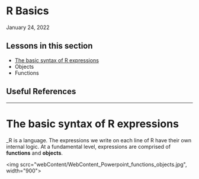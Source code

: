 # R Basics
January 24, 2022

## Lessons in this section
  * [The basic syntax of R expressions](#the-basic-syntax-of-r-expressions)
  * Objects
  * Functions

## Useful References

-----

# The basic syntax of R expressions

_R is a language. The expressions we write on each line of R have their own internal logic. At a fundamental level, expressions are comprised of **functions** and **objects**. 

<img scrc="webContent/WebContent_Powerpoint_functions_objects.jpg", width="900">
